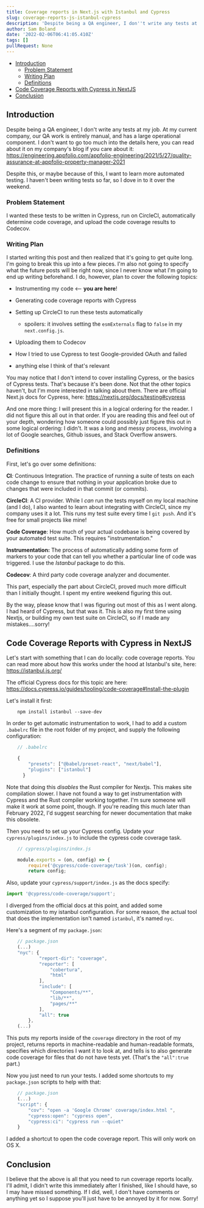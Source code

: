 ```yaml
---
title: Coverage reports in Next.js with Istanbul and Cypress
slug: coverage-reports-js-istanbul-cypress
description: 'Despite being a QA engineer, I don''t write any tests at my job. At my current company, our QA work is entirely manual, and has a large operational component.'
author: Sam Boland
date: '2022-02-06T06:41:05.410Z'
tags: []
pullRequest: None
---
```


- [Introduction](#introduction)
  - [Problem Statement](#problem-statement)
  - [Writing Plan](#writing-plan)
  - [Definitions](#definitions)
- [Code Coverage Reports with Cypress in NextJS](#code-coverage-reports-with-cypress-in-nextjs)
- [Conclusion](#conclusion)

## Introduction

Despite being a QA engineer, I don't write any tests at my job. At my current company, our QA work is entirely manual, and has a large operational component. I don't want to go too much into the details here, you can read about it on my company's blog if you care about it: <https://engineering.appfolio.com/appfolio-engineering/2021/5/27/quality-assurance-at-appfolio-property-manager-2021>

Despite this, or maybe because of this, I want to learn more automated testing. I haven't been writing tests so far, so I dove in to it over the weekend.

### Problem Statement

I wanted these tests to be written in Cypress, run on CircleCI, automatically determine code coverage, and upload the code coverage results to Codecov.

### Writing Plan

I started writing this post and then realized that it's going to get quite long. I'm going to break this up into a few pieces. I'm also not going to specify what the future posts will be right now, since I never know what I'm going to end up writing beforehand. I do, however, plan to cover the following topics:

- Instrumenting my code <-- **you are here**!
- Generating code coverage reports with Cypress
- Setting up CircleCI to run these tests automatically

  - spoilers: it involves setting the `esmExternals` flag to `false` in my `next.config.js`.

- Uploading them to Codecov
- How I tried to use Cypress to test Google-provided OAuth and failed
- anything else I think of that's relevant

You may notice that I don't intend to cover installing Cypress, or the basics of Cypress tests. That's because it's been done. Not that the other topics haven't, but I'm more interested in talking about them. There are official Next.js docs for Cypress, here: <https://nextjs.org/docs/testing#cypress>

And one more thing: I will present this in a logical ordering for the reader. I did not figure this all out in that order. If you are reading this and feel out of your depth, wondering how someone could possibly just figure this out in some logical ordering: I didn't. It was a long and messy process, involving a lot of Google searches, Github issues, and Stack Overflow answers.

### Definitions

First, let's go over some definitions:

**CI**_:_ Continuous Integration. The practice of running a suite of tests on each code change to ensure that nothing in your application broke due to changes that were included in that commit (or commits).

**CircleCI**: A CI provider. While I _can_ run the tests myself on my local machine (and I do), I also wanted to learn about integrating with CircleCI, since my company uses it a lot. This runs my test suite every time I `git push`. And it's free for small projects like mine!

**Code Coverage**: How much of your actual codebase is being covered by your automated test suite. This requires "instrumentation."

**Instrumentation:** The process of automatically adding some form of markers to your code that can tell you whether a particular line of code was triggered. I use the _Istanbul_ package to do this.

**Codecov**: A third party code coverage analyzer and documenter.

This part, especially the part about CircleCI, proved much more difficult than I initially thought. I spent my entire weekend figuring this out.

By the way, please know that I was figuring out most of this as I went along. I had heard of Cypress, but that was it. This is also my first time using Nextjs, or building my own test suite on CircleCI, so if I made any mistakes....sorry!

## Code Coverage Reports with Cypress in NextJS

Let's start with something that I can do locally: code coverage reports. You can read more about how this works under the hood at Istanbul's site, here: <https://istanbul.js.org/>

The official Cypress docs for this topic are here: <https://docs.cypress.io/guides/tooling/code-coverage#Install-the-plugin>

Let's install it first:

```
    npm install istanbul --save-dev
```

In order to get automatic instrumentation to work, I had to add a custom `.babelrc` file in the root folder of my project, and supply the following configuration:

```jsx
    // .babelrc

    {
        "presets": ["@babel/preset-react", "next/babel"],
        "plugins": ["istanbul"]
      }
```

Note that doing this _disables_ the Rust compiler for Nextjs. This makes site compilation slower. I have not found a way to get instrumentation with Cypress and the Rust compiler working together. I'm sure someone will make it work at some point, though. If you're reading this much later than February 2022, I'd suggest searching for newer documentation that make this obsolete.

Then you need to set up your Cypress config. Update your `cypress/plugins/index.js` to include the cypress code coverage task.

```jsx
    // cypress/plugins/index.js

    module.exports = (on, config) => {
        require('@cypress/code-coverage/task')(on, config);
        return config;
```

Also, update your `cypress/support/index.js` as the docs specify:

```jsx
import '@cypress/code-coverage/support';
```

I diverged from the official docs at this point, and added some customization to my istanbul configuration. For some reason, the actual tool that does the implementation isn't named `istanbul`, it's named `nyc`.

Here's a segment of my `package.json`:

```jsx
    // package.json
    (...)
    "nyc": {
            "report-dir": "coverage",
            "reporter": [
                "cobertura",
                "html"
            ],
            "include": [
                "Components/**",
                "lib/**",
                "pages/**"
            ],
            "all": true
        },
    (...)
```

This puts my reports inside of the `coverage` directory in the root of my project, returns reports in machine-readable and human-readable formats, specifies which directories I want it to look at, and tells is to also generate code coverage for files that do not have tests yet. (That's the `"all":true` part.)

Now you just need to run your tests. I added some shortcuts to my `package.json` scripts to help with that:

```jsx
    // package.json
    (...)
    "script": {
        "cov": "open -a 'Google Chrome' coverage/index.html ",
        "cypress:open": "cypress open",
        "cypress:ci": "cypress run --quiet"
    }
```

I added a shortcut to open the code coverage report. This will only work on OS X.

## Conclusion

I believe that the above is all that you need to run coverage reports locally. I'll admit, I didn't write this immediately after I finished, like I should have, so I may have missed something. If I did, well, I don't have comments or anything yet so I suppose you'll just have to be annoyed by it for now. Sorry!
